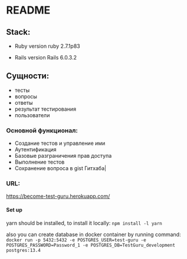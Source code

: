 # README

## Stack:
* Ruby version
ruby 2.7.1p83 

* Rails version
Rails 6.0.3.2

## Сущности:
* тесты
* вопросы
* ответы
* результат тестирования
* пользователи

### Основной функционал:
* Создание тестов и управление ими
* Аутентификация
* Базовые разграничения прав доступа
* Выполнение тестов
* Сохранение вопроса в gist Гитхаба|

### URL:
https://become-test-guru.herokuapp.com/


#### Set up
yarn should be installed, to install it locally:
`npm install -l yarn`

also you can create database in docker container by running command: 
`docker run -p 5432:5432 -e POSTGRES_USER=test-guru -e POSTGRES_PASSWORD=Password_1 -e POSTGRES_DB=TestGuru_development postgres:13.4`
